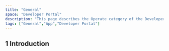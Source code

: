 ```yaml
---
title: "General"
space: "Developer Portal"
description: "This page describes the Operate category of the Developer Portal."
tags: ["General","App","Developer Portal"]
---
```


## 1 Introduction
